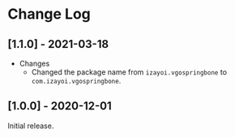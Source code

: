 # Change Log

## [1.1.0] - 2021-03-18
- Changes
  - Changed the package name from `izayoi.vgospringbone` to `com.izayoi.vgospringbone`.

## [1.0.0] - 2020-12-01
Initial release.
